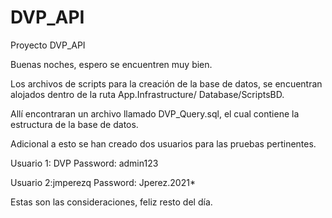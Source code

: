 # DVP_API
Proyecto DVP_API

Buenas noches, espero se encuentren muy bien.

Los archivos de scripts para la creación de la base de datos, se encuentran alojados dentro de la ruta App.Infrastructure/
Database/ScriptsBD.

Allí encontraran un archivo llamado DVP_Query.sql, el cual contiene la estructura de la base de datos.

Adicional a esto se han creado dos usuarios para las pruebas pertinentes.

Usuario 1: DVP
Password: admin123

Usuario 2:jmperezq
Password: Jperez.2021*


Estas son las consideraciones, feliz resto del día.
